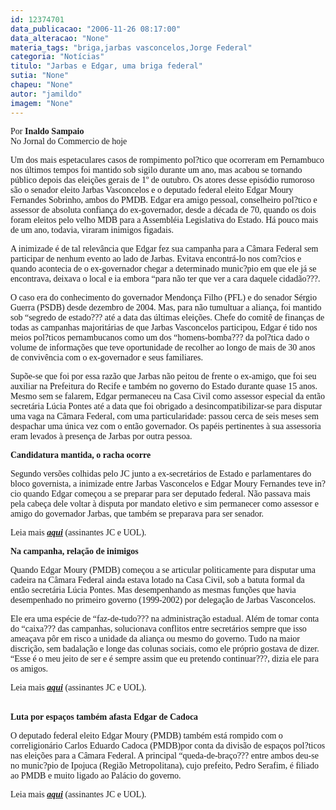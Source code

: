 ```yaml
---
id: 12374701
data_publicacao: "2006-11-26 08:17:00"
data_alteracao: "None"
materia_tags: "briga,jarbas vasconcelos,Jorge Federal"
categoria: "Notícias"
titulo: "Jarbas e Edgar, uma briga federal"
sutia: "None"
chapeu: "None"
autor: "jamildo"
imagem: "None"
---
```

<p><span style="font-family: Verdana;">Por <strong>Inaldo Sampaio</strong><br />No Jornal do Commercio de hoje</span></p>
<p><span style="font-family: Verdana;">Um dos mais espetaculares casos de rompimento pol?tico que ocorreram em Pernambuco nos &uacute;ltimos tempos foi mantido sob sigilo durante um ano, mas acabou se tornando p&uacute;blico depois das elei&ccedil;&otilde;es gerais de 1&ordm; de outubro. Os atores desse epis&oacute;dio rumoroso s&atilde;o o senador eleito Jarbas Vasconcelos e o deputado federal eleito Edgar Moury Fernandes Sobrinho, ambos do PMDB. Edgar era amigo pessoal, conselheiro pol?tico e assessor de absoluta confian&ccedil;a do ex-governador, desde a d&eacute;cada de 70, quando os dois foram eleitos pelo velho MDB para a Assembl&eacute;ia Legislativa do Estado. H&aacute; pouco mais de um ano, todavia, viraram inimigos figadais. </span></p>
<p><span style="font-family: Verdana;">A inimizade &eacute; de tal relev&acirc;ncia que Edgar fez sua campanha para a C&acirc;mara Federal sem participar de nenhum evento ao lado de Jarbas. Evitava encontr&aacute;-lo nos com?cios e quando acontecia de o ex-governador chegar a determinado munic?pio em que ele j&aacute; se encontrava, deixava o local e ia embora &ldquo;para n&atilde;o ter que ver a cara daquele cidad&atilde;o???. </span></p>
<p><span style="font-family: Verdana;">O caso era do conhecimento do governador Mendon&ccedil;a Filho (PFL) e do senador S&eacute;rgio Guerra (PSDB) desde dezembro de 2004. Mas, para n&atilde;o tumultuar a alian&ccedil;a, foi mantido sob &ldquo;segredo de estado??? at&eacute; a data das &uacute;ltimas elei&ccedil;&otilde;es. Chefe do comit&ecirc; de finan&ccedil;as de todas as campanhas majorit&aacute;rias de que Jarbas Vasconcelos participou, Edgar &eacute; tido nos meios pol?ticos pernambucanos como um dos &ldquo;homens-bomba??? da pol?tica dado o volume de informa&ccedil;&otilde;es que teve oportunidade de recolher ao longo de mais de 30 anos de conviv&ecirc;ncia com o ex-governador e seus familiares. </span></p>
<p><span style="font-family: Verdana;">Sup&otilde;e-se que foi por essa raz&atilde;o que Jarbas n&atilde;o peitou de frente o ex-amigo, que foi seu auxiliar na Prefeitura do Recife e tamb&eacute;m no governo do Estado durante quase 15 anos. Mesmo sem se falarem, Edgar permaneceu na Casa Civil como assessor especial da ent&atilde;o secret&aacute;ria L&uacute;cia Pontes at&eacute; a data que foi obrigado a desincompatibilizar-se para disputar uma vaga na C&acirc;mara Federal, com uma particularidade: passou cerca de seis meses sem despachar uma &uacute;nica vez com o ent&atilde;o governador. Os pap&eacute;is pertinentes &agrave; sua assessoria eram levados &agrave; presen&ccedil;a de Jarbas por outra pessoa. </span></p>
<p><span style="font-family: Verdana;"><strong>Candidatura mantida, o racha ocorre</strong></span></p>
<p><span style="font-family: Verdana;">Segundo vers&otilde;es colhidas pelo JC junto a ex-secret&aacute;rios de Estado e parlamentares do bloco governista, a inimizade entre Jarbas Vasconcelos e Edgar Moury Fernandes teve in?cio quando Edgar come&ccedil;ou a se preparar para ser deputado federal. N&atilde;o passava mais pela cabe&ccedil;a dele voltar &agrave; disputa por mandato eletivo e sim permanecer como assessor e amigo do governador Jarbas, que tamb&eacute;m se preparava para ser senador. </span></p>
<p><span style="font-family: Verdana;">Leia mais <strong><em><a href="http://fivenews.sjcc.com.br/" target="_blank" rel="noopener noreferrer">aqui</a></em></strong> (assinantes JC e UOL).<br /></span></p>
<p><span style="font-family: Verdana;"><strong>Na campanha, rela&ccedil;&atilde;o de inimigos</strong></span></p>
<p><span style="font-family: Verdana;">Quando Edgar Moury (PMDB) come&ccedil;ou a se articular politicamente para disputar uma cadeira na C&acirc;mara Federal ainda estava lotado na Casa Civil, sob a batuta formal da ent&atilde;o secret&aacute;ria L&uacute;cia Pontes. Mas desempenhando as mesmas fun&ccedil;&otilde;es que havia desempenhado no primeiro governo (1999-2002) por delega&ccedil;&atilde;o de Jarbas Vasconcelos. </span></p>
<p><span style="font-family: Verdana;">Ele era uma esp&eacute;cie de &ldquo;faz-de-tudo??? na administra&ccedil;&atilde;o estadual. Al&eacute;m de tomar conta do &ldquo;caixa??? das campanhas, solucionava conflitos entre secret&aacute;rios sempre que isso amea&ccedil;ava p&ocirc;r em risco a unidade da alian&ccedil;a ou mesmo do governo. Tudo na maior discri&ccedil;&atilde;o, sem badala&ccedil;&atilde;o e longe das colunas sociais, como ele pr&oacute;prio gostava de dizer. &ldquo;Esse &eacute; o meu jeito de ser e &eacute; sempre assim que eu pretendo continuar???, dizia ele para os amigos.</span></p>
<p><span style="font-family: Verdana;">Leia mais <strong><em><a href="http://fivenews.sjcc.com.br/" target="_blank" rel="noopener noreferrer">aqui</a></em></strong> (assinantes JC e UOL).</span></p>
<p><br /><span style="font-family: Verdana;"><strong>Luta por espa&ccedil;os tamb&eacute;m afasta Edgar de Cadoca </strong></span></p>
<p><span style="font-family: Verdana;">O deputado federal eleito Edgar Moury (PMDB) tamb&eacute;m est&aacute; rompido com o correligion&aacute;rio Carlos Eduardo Cadoca (PMDB)por conta da divis&atilde;o de espa&ccedil;os pol?ticos nas elei&ccedil;&otilde;es para a C&acirc;mara Federal. A principal &ldquo;queda-de-bra&ccedil;o??? entre ambos deu-se no munic?pio de Ipojuca (Regi&atilde;o Metropolitana), cujo prefeito, Pedro Serafim, &eacute; filiado ao PMDB e muito ligado ao Pal&aacute;cio do governo.</span></p>
<p><span style="font-family: Verdana;">Leia mais <strong><em><a href="#" target="_blank" rel="noopener noreferrer">aqui</a></em></strong> (assinantes JC e UOL).</span></p>
